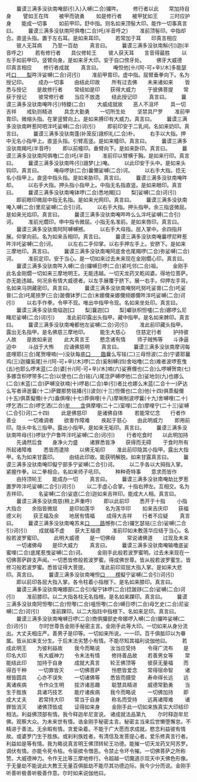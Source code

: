 <!-- { "loadSidebar": true } -->
　　曩谟三满多没驮南唵部(引入)入嚩(二合)攞吽。
　　修行者以此　　常加持自身
　　譬如王在阵　　被甲而骁勇
　　如是修行者　　被甲犹如王
　　三时应护身　　能成一切事
　　如前甲印。舒中指。则名如来顶髻大印。能作一切事真言曰。
　　曩谟三满多没驮南阿俱噜(二合)吒(半音呼之)
　　准前顶髻印。中指却合。直竖头指。置于左右耳。是如来耳印。
　　若常加于耳　　印真言相应
　　彼人无耳病　　乃至一百劫
　　真言曰。
　　曩谟三满多没驮南斛(引)迦(半音呼之)
　　若有修行者　　具仪修轮王
　　彼人获天耳　　言音得最胜
　　以左手如前甲印。竖臂向身。是如来牙大印。安于自口傍牙处。
　　佛牙大威德　　印真言相应
　　修行者成就
　　真言曰。
　　唵怛他[卄/(阿-可+辛)/木]多能瑟吒[口　　梨](三合)吽泮娑嚩(二合)诃(引)
　　准前甲胄印。虚中指。屈臂垂拳向下。名为授记印。
　　成办一切事　　由结此印故
　　所有过去佛　　未来诸如来
　　皆悉与授记　　是故修行者
　　常结如是印　　获得大威力
　　于彼佛菩提　　常获于授记
　　彼常修行者　　当应不放逸
　　结此授记印
　　真言曰。
　　曩谟三满多没驮南唵吽(引)特鑁(二合)
　　大威成就故　　恶人不沮坏
　　具一切吉祥　　戒轨则精进
　　具念大勤勇　　一切所生处
　　坚禁具尸罗
　　准前甲胄印。微缩头指。在掌竖臂向上。是如来膊印有大威力。真言曰。
　　曩谟三满多没驮南畔惹阿呬泮吒娑嚩(二合)诃(引)
　　即前印安于二乳间。名如来奶印。真言曰。
　　曩谟三满多没驮南蓬(补笼反)誐枳礼(二合)朴。
　　右手以大指。押中无名小指甲上。直竖头指。引臂高竖。是如来幢印。真言曰。
　　曩谟三满多没驮南羯吒(半音呼)
　　即以前幢印。垂臂向下。是如来卧印。真言曰。
　　曩谟三满多没驮南阿俱噜(二合)吒(半音)
　　准前印以臂横于胸。是如来行印。真言曰。
　　曩谟三满多没驮南吽(引)誐梦(上)唵。
　　以此印安于头中。是如来头钩印。真言曰。
　　唵母啰驮(二合)曩儞娑嚩(二合)诃。
　　以右手大指。捻无名小指甲上。直竖中指头指。是如来胁印。真言曰。
　　曩谟三满多没驮南唵吽却。
　　以右手大指。押头指小指甲上。中指无名指直竖。是如来眼印。真言曰。
　　曩谟三满多没驮南唵钵啰(二合)悉地羯[口　　梨]娑嚩(二合)诃(引)
　　即前眼印微屈中指无名指。是如来光网印。真言曰。
　　曩谟三满多没驮南唵入嚩(二合)里尼娑嚩(二合引)诃。
　　以右手大指。押头指甲。余三指竖微屈。是如来光焰印。真言曰。
　　曩谟三满多没驮南唵吽吽么么泮吒娑嚩(二合引)诃。
　　准前光爓印。申中指令微屈。小指无名准前。是如来唇印。真言曰。
　　曩谟三满多没驮南阿阿嚩嚩撼。
　　以右手大母指。屈入掌中。余四指并展。仰掌向前。名为如来舌相印。真言曰。
　　曩谟三满多没驮南唵曩啰尼畔惹吽泮吒娑嚩(二合)诃。
　　以左右二手仰掌。以右手押左手上。安脐下。是如来三摩地印。真言曰。
　　曩谟三满多没驮南唵阿底舍也尾羯啰(二合)弥娑嚩(二合)诃。
　　准前定印。安于当心。是一切如来过去未来现在金刚爓心印。真言曰。
　　曩谟三满多没驮南吽入嚩(二合)攞嚩日啰(二合)紧吒邻(二合)祖。
　　金刚手此名金刚爓一切如来三摩地明王。无能违越。一切天龙药叉乾闼婆。得地位菩萨。亦无能违越。何况余有情大威德者。以左手展覆于脐下。展一右手。仰押左手背。名如来马阴藏密印。真言曰。
　　曩谟三满多没驮南唵努吒努吒娑普(二合)吒娑普(二合)吒尾捺罗(三合)跛儞钵罗(二合)末娜儞亲娜儞频娜儞吽泮吒娑嚩(二合)诃(引)
　　以右手作拳。令甲不现。唯出中指甲令现。名如来坐处印。真言曰。
　　曩谟三满多没驮南缢迦[口　　梨]曩迦[口　　梨]巘驮枳怛嚧(二合)娜啰么尼睹尼娑嚩(二合)诃(引)
　　准此前印露出头指甲。藏中指甲。是名如来髀印。真言曰。
　　曩谟三满多没驮南唵都他左娑嚩(二合)诃(引)
　　准此前印藏头指甲。露出无名指甲。是名佛慈三摩地印。
　　能生大慈心　　住慈定行者
　　护持彼人故　　是故如来说
　　此大真言王　　愍念诸有情
　　师子贼怖等　　斗诤逼迫中
　　斗战于大怖　　应诵佛慈明
　　真言曰。
　　曩谟三满多没驮南摩诃每底哩耶(三合)尾贺哩喃(一)没驮每底[口　　臨](二合引)曩么写铭(二)三母怛波(二合)宁婆耶曩鸡(三)迦攞奚尾[卄/(阿-可+辛)/木]啰(二合)奚制嚩(四)舍咄噜(二合)难者波啰惹曳(五)也耶么啰末蓝(二合)婆[卄/(阿-可+辛)/木]喃(六)娑赛儞也(二合)么啰嚩贺南(七)多娜含枳啰带多(二合)以使也(二合)铭(八)尾淰萨嚩啰他(二合)娑地剑(九)也娜么(二合)末蓝(二合)萨嚩没驮喃(十)啰曷(二合)单(引)者比也娜么末蓝(二合十一)萨达么写者谛逝曩(十二)萨鑁那势铭播(引)波剑(十三)怛儞也(二合)他(十四)俱蒸儗儞(十五)俱蒸儗儞(十六)盎俱哩(十七)莽俱哩(十八)摩唎制波啰曩(十九)舍嚩哩(二十)啰乞洒(二合)啰乞洒(二合)[牟　　含](二十一)俱摩哩(二十二)室哩(二合)摩哩宁(二十三)娑嚩(二合引)诃(二十四)
　　此是佛慈印　　是诸佛自体
　　若能常忆念　　行者作善业
　　一切难调者　　欲害作障难
　　疾起于慈心　　由此明威力
　　即用前印。隐头中名三指甲。露出小指甲。是如来无垢印。真言曰。
　　曩谟三满多没驮南吽母(引)啰驮宁户鲁吽泮吒娑嚩(二合)诃(引)
　　行者吃食时　　以此明加持
　　先诵然后食　　身净火力盛
　　诸罪悉皆净　　获得而无碍
　　于食时所有　　所起诸障难
　　悉皆而遣除　　以佛无垢印
　　准此前印隐其小指甲。露出大指甲。名为如来甘露印。
　　由结此印故。能获明解脱。如来甘露真言曰。
　　曩谟三满多没驮南唵印儗宁部多宁娑嚩(二合引)诃。
　　以二手各以大拇指入掌。紧握作拳。以二拳相合。名如来师子吼印。
　　种种奇特事　　意求而皆作
　　由持顶轮王　　能成办一切
　　真言曰。
　　曩谟三满多没驮南唵劫比罗惹置罗吽泮吒娑嚩(二合引)诃(引)
　　以二手虚心合掌。十指右押左。互相交。名为吉祥印。
　　名娑嚩(二合)娑底(二合)迦如来吉祥印。能成大人相。真言曰。
　　曩谟三满多没驮南慈(稍上声重呼)
　　即以此前印　　悉开于十指
　　小指大指合　　余指皆微屈
　　是印如莲华　　名为莲华印
　　如来吉庆印　　获福德义利
　　获王福及余　　地居有情福
　　成得大吉祥　　行者不应疑
　　真言曰。
　　曩谟三满多没驮南唵苏末[口　　路](二合)憾弥(二合)攞乞瑟铭(三合)娑嚩(二合引)诃(引)
　　成就福不虚　　获大王福德
　　准前印如未敷莲华应结于当心。名般若波罗蜜印。
　　此明大威德　　是一切佛母
　　常说诸佛道　　过现及未来
　　一切诸佛母　　是印大威力
　　真言曰。
　　曩谟三满多没驮南唵输噜底娑蜜哩(二合)底尾惹曳娑嚩(二合)诃。
　　金刚手此般若波罗蜜明。过去未来现在一切佛菩萨辟支声闻。一切悉皆修般若波罗蜜。得成佛世尊。皆从般若波罗蜜生。皆修习般若波罗蜜。悉皆证得大菩提。
　　准此前印双屈大指入掌。是如来大悲印。真言曰。
　　曩谟三满多没驮南唵怛[口　　楞](二合)儗宁娑嚩(二合引)诃(引)
　　即以前印各屈大指入掌。各令柱着小指根下。是名如来膝印。真言曰。
　　曩谟三满多没驮南唵娜部(二合引)儗宁钵啰(二合)捻跛跢(二合)娑嚩(二合)诃(引)
　　准前膝印。以二大指各柱无名指根。是名如来踝印。真言曰。
　　曩谟三满多没驮南阿怛嚟(二合)怛嚟(二合)嗢怛嚟(二合)嚩日啰(二合)母乞史(二合)尼娑嚩(二合)诃(引)
　　准前踝印。以二大指跓中指根下。名如来足印。真言曰。
　　曩谟三满多没驮南唵嚩日啰(二合)商俱攞部史帝娜啰入嚩(二合)攞吽娑嚩(二合)诃(引)
　　尔时世尊告金刚手秘密主言。金刚手此等大印。一切如来从身分流出。大丈夫相庄严。善男子是印等。一切如来所说。一一印。百千俱胝印以为眷属。皆从如来支分生。于后末法劣慧小有情。不能尽知其福利说伽他曰。
　　若成此明王　　为彼利益故
　　我今而略说　　汝当应受持
　　令得广流布　　是印名大印
　　有大威神力　　令末法有情
　　修持善品故　　若善男女等
　　常能结此印　　加持于自身
　　成就大真言　　轮王佛顶等
　　彼获无量福　　而得百千种
　　一切罪皆灭　　一切佛菩萨
　　怜愍皆爱念　　常得宿命智
　　诸根皆圆具　　心亦不误失
　　一切诸佛等　　悉皆而摄受
　　寿命得长远　　远离诸疾病
　　令作众生明　　拔济诸恶趣
　　聪慧具精进　　威德常勤勇
　　当生于胜族　　具诸巧技艺
　　能疗诸疾病　　我今而略说
　　一切佛加持　　即成大丈夫
　　若常持大印　　常当于自身
　　称名而受持　　远离诸障难
　　诸罪皆消灭　　诸佛顶皆成
　　证得如来身
　　金刚手此一切如来族真实大印结印相法。利益佛顶部有情。我今释迦牟尼宣说。
诸成就法品第九
　　尔时释迦牟尼佛。观察大众。为未来世有情。诰金刚手秘密主言。秘密主当来后世懒堕懈怠。不精进于善法。无余暇有情。贪爱染着。不能于广大愿而求成就。愍念利益彼有情故。或婆罗门生于胜族。或刹利族姓者。有清信及发菩提心者。爱乐修真言行者。利益如是等有情。我为略说真言明王佛顶转轮王功德。能摧一切天龙药叉阿苏罗。调伏有情。亦能令死令枯。令驱摈令憎恶。令禁止令坏令摧。一切佛菩萨之所称赞。大威德神力。令作无比等三摩地修行。令超越一切魔道示现天中天佛色形像。于无量劫不能说此大教王无量百俱胝劫不能尽其功德边际。我今少分而说。金刚手听善听极善听极善作意。尔时如来说伽他曰。

